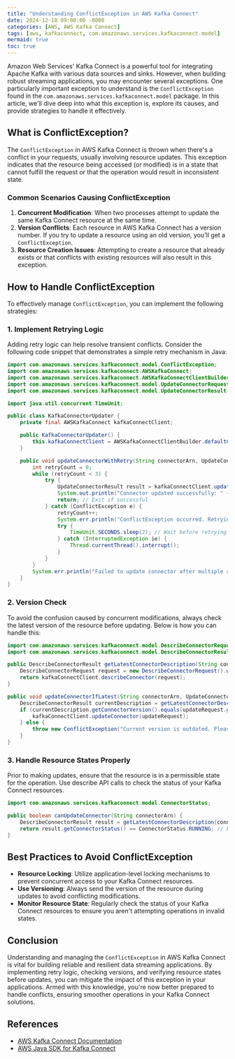```yaml
---
title: "Understanding ConflictException in AWS Kafka Connect"
date: 2024-12-18 09:00:00 -0000
categories: [AWS, AWS Kafka Connect]
tags: [aws, kafkaconnect, com.amazonaws.services.kafkaconnect.model]
mermaid: true
toc: true
---
```



Amazon Web Services' Kafka Connect is a powerful tool for integrating Apache Kafka with various data sources and sinks. However, when building robust streaming applications, you may encounter several exceptions. One particularly important exception to understand is the `ConflictException` found in the `com.amazonaws.services.kafkaconnect.model` package. In this article, we'll dive deep into what this exception is, explore its causes, and provide strategies to handle it effectively.

## What is ConflictException?

The `ConflictException` in AWS Kafka Connect is thrown when there's a conflict in your requests, usually involving resource updates. This exception indicates that the resource being accessed (or modified) is in a state that cannot fulfill the request or that the operation would result in inconsistent state.

### Common Scenarios Causing ConflictException

1. **Concurrent Modification**: When two processes attempt to update the same Kafka Connect resource at the same time.
2. **Version Conflicts**: Each resource in AWS Kafka Connect has a version number. If you try to update a resource using an old version, you'll get a `ConflictException`.
3. **Resource Creation Issues**: Attempting to create a resource that already exists or that conflicts with existing resources will also result in this exception.

## How to Handle ConflictException

To effectively manage `ConflictException`, you can implement the following strategies:

### 1. Implement Retrying Logic

Adding retry logic can help resolve transient conflicts. Consider the following code snippet that demonstrates a simple retry mechanism in Java:

```java
import com.amazonaws.services.kafkaconnect.model.ConflictException;
import com.amazonaws.services.kafkaconnect.AWSKafkaConnect;
import com.amazonaws.services.kafkaconnect.AWSKafkaConnectClientBuilder;
import com.amazonaws.services.kafkaconnect.model.UpdateConnectorRequest;
import com.amazonaws.services.kafkaconnect.model.UpdateConnectorResult;

import java.util.concurrent.TimeUnit;

public class KafkaConnectorUpdater {
    private final AWSKafkaConnect kafkaConnectClient;

    public KafkaConnectorUpdater() {
        this.kafkaConnectClient = AWSKafkaConnectClientBuilder.defaultClient();
    }

    public void updateConnectorWithRetry(String connectorArn, UpdateConnectorRequest updateRequest) {
        int retryCount = 0;
        while (retryCount < 3) {
            try {
                UpdateConnectorResult result = kafkaConnectClient.updateConnector(updateRequest);
                System.out.println("Connector updated successfully: " + result);
                return; // Exit if successful
            } catch (ConflictException e) {
                retryCount++;
                System.err.println("ConflictException occurred. Retrying " + retryCount + " of 3...");
                try {
                    TimeUnit.SECONDS.sleep(2); // Wait before retrying
                } catch (InterruptedException ie) {
                    Thread.currentThread().interrupt();
                }
            }
        }
        System.err.println("Failed to update connector after multiple attempts.");
    }
}
```

### 2. Version Check

To avoid the confusion caused by concurrent modifications, always check the latest version of the resource before updating. Below is how you can handle this:

```java
import com.amazonaws.services.kafkaconnect.model.DescribeConnectorRequest;
import com.amazonaws.services.kafkaconnect.model.DescribeConnectorResult;

public DescribeConnectorResult getLatestConnectorDescription(String connectorArn) {
    DescribeConnectorRequest request = new DescribeConnectorRequest().withConnectorArn(connectorArn);
    return kafkaConnectClient.describeConnector(request);
}

public void updateConnectorIfLatest(String connectorArn, UpdateConnectorRequest updateRequest) {
    DescribeConnectorResult currentDescription = getLatestConnectorDescription(connectorArn);
    if (currentDescription.getConnectorVersion().equals(updateRequest.getConnectorVersion())) {
        kafkaConnectClient.updateConnector(updateRequest);
    } else {
        throw new ConflictException("Current version is outdated. Please refresh before updating.");
    }
}
```

### 3. Handle Resource States Properly

Prior to making updates, ensure that the resource is in a permissible state for the operation. Use describe API calls to check the status of your Kafka Connect resources.

```java
import com.amazonaws.services.kafkaconnect.model.ConnectorStatus;

public boolean canUpdateConnector(String connectorArn) {
    DescribeConnectorResult result = getLatestConnectorDescription(connectorArn);
    return result.getConnectorStatus() == ConnectorStatus.RUNNING; // Ensure it's running
}
```

## Best Practices to Avoid ConflictException

- **Resource Locking**: Utilize application-level locking mechanisms to prevent concurrent access to your Kafka Connect resources.
- **Use Versioning**: Always send the version of the resource during updates to avoid conflicting modifications.
- **Monitor Resource State**: Regularly check the status of your Kafka Connect resources to ensure you aren't attempting operations in invalid states.

## Conclusion

Understanding and managing the `ConflictException` in AWS Kafka Connect is vital for building reliable and resilient data streaming applications. By implementing retry logic, checking versions, and verifying resource states before updates, you can mitigate the impact of this exception in your applications. Armed with this knowledge, you're now better prepared to handle conflicts, ensuring smoother operations in your Kafka Connect solutions.

## References
- [AWS Kafka Connect Documentation](https://docs.aws.amazon.com/kafkaconnect/latest/userguide/what-is-kafkaconnect.html)
- [AWS Java SDK for Kafka Connect](https://docs.aws.amazon.com/sdk-for-java/latest/developer-guide/home.html)